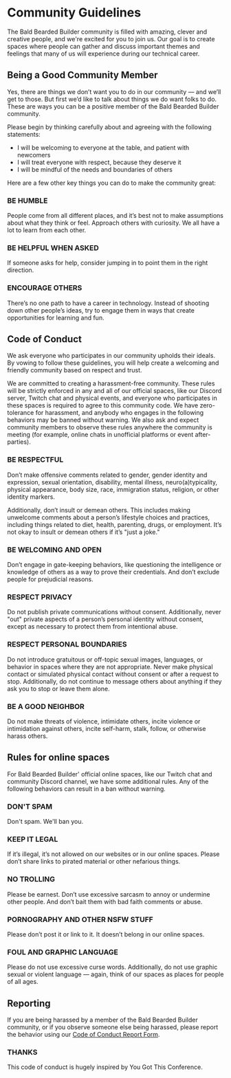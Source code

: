 # Community Guidelines

The Bald Bearded Builder community is filled with amazing, clever and creative people, and we're excited for you to join us. Our goal is to create spaces where people can gather and discuss important themes and feelings that many of us will experience during our technical career.

## Being a Good Community Member

Yes, there are things we don’t want you to do in our community — and we’ll get to those. But first we’d like to talk about things we do want folks to do. These are ways you can be a positive member of the Bald Bearded Builder community.

Please begin by thinking carefully about and agreeing with the following statements:

- I will be welcoming to everyone at the table, and patient with newcomers
- I will treat everyone with respect, because they deserve it
- I will be mindful of the needs and boundaries of others

Here are a few other key things you can do to make the community great:

### BE HUMBLE

People come from all different places, and it’s best not to make assumptions about what they think or feel. Approach others with curiosity. We all have a lot to learn from each other.

### BE HELPFUL WHEN ASKED

If someone asks for help, consider jumping in to point them in the right direction.

### ENCOURAGE OTHERS

There’s no one path to have a career in technology. Instead of shooting down other people’s ideas, try to engage them in ways that create opportunities for learning and fun.

## Code of Conduct

We ask everyone who participates in our community upholds their ideals. By vowing to follow these   guidelines, you will help create a welcoming and friendly community based on respect and trust.

We are committed to creating a harassment-free community. These rules will be strictly enforced in any and all of our official spaces, like our Discord server, Twitch chat and physical events, and everyone   who participates in these spaces is required to agree to this community code. We have zero-tolerance for harassment, and anybody who engages in the following behaviors may be banned without warning. We also ask and expect community members to observe these rules anywhere the community is meeting (for example, online chats in unofficial platforms or event after-parties).

### BE RESPECTFUL

Don’t make offensive comments related to gender, gender identity and expression, sexual orientation, disability, mental illness, neuro(a)typicality, physical appearance, body size, race, immigration status, religion, or other identity markers.

Additionally, don’t insult or demean others. This includes making unwelcome comments about a person’s lifestyle choices and practices, including things related to diet, health, parenting, drugs, or employment. It’s not okay to insult or demean others if it’s "just a joke."

### BE WELCOMING AND OPEN

Don’t engage in gate-keeping behaviors, like questioning the intelligence or knowledge of others as a way to prove their credentials. And don’t exclude people for prejudicial reasons.

### RESPECT PRIVACY

Do not publish private communications without consent. Additionally, never "out" private aspects of a person’s personal identity without consent, except as necessary to protect them from intentional abuse.

### RESPECT PERSONAL BOUNDARIES

Do not introduce gratuitous or off-topic sexual images, languages, or behavior in spaces where they are not appropriate. Never make physical contact or simulated physical contact without consent or after a request to stop. Additionally, do not continue to message others about anything if they ask you to stop or leave them alone.

### BE A GOOD NEIGHBOR

Do not make threats of violence, intimidate others, incite violence or intimidation against others, incite self-harm, stalk, follow, or otherwise harass others.

## Rules for online spaces

For Bald Bearded Builder' official online spaces, like our Twitch chat and community Discord channel, we have some additional rules. Any of the following behaviors can result in a ban without warning.

### DON'T SPAM

Don't spam. We'll ban you.

### KEEP IT LEGAL

If it’s illegal, it’s not allowed on our websites or in our online spaces. Please don’t share links to pirated material or other nefarious things.

### NO TROLLING

Please be earnest. Don’t use excessive sarcasm to annoy or undermine other people. And don’t bait them with bad faith comments or abuse.

### PORNOGRAPHY AND OTHER NSFW STUFF

Please don’t post it or link to it. It doesn’t belong in our online spaces.

### FOUL AND GRAPHIC LANGUAGE

Please do not use excessive curse words. Additionally, do not use graphic sexual or violent language — again, think of our spaces as places for people of all ages.

## Reporting

If you are being harassed by a member of the Bald Bearded Builder community, or if you observe someone else being harassed, please report the behavior using our [Code of Conduct Report Form](https://baldbeardedbuilder.com/report/).

### THANKS

This code of conduct is hugely inspired by You Got This Conference.
